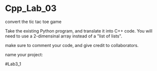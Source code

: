 # Cpp_Lab_03
convert the tic tac toe game

Take the existing Python program, and translate it into C++ code.
You will need to use a 2-dimensinal array instead of a "list of lists".

make sure to comment your code, and give credit to collaborators.

name your project:

#Lab3_1

